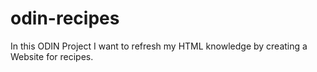 # odin-recipes
In this ODIN Project I want to refresh my HTML knowledge by creating a Website for recipes.